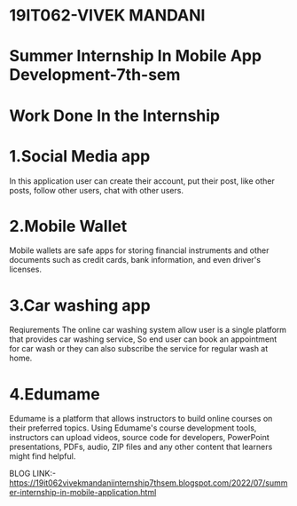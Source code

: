 # 19IT062-VIVEK MANDANI
# Summer Internship In Mobile App Development-7th-sem
# Work Done In the Internship

# 1.Social Media app
In this application user can create their account, put their post, like other posts, follow other users, chat with other users.

# 2.Mobile Wallet
Mobile wallets are safe apps for storing financial instruments and other documents such as credit cards, bank information, and even driver's licenses.

# 3.Car washing app
Reqiurements
The online car washing system allow user is a single platform that provides car washing service, So end user can book an appointment for car wash or they can also subscribe the service for regular wash at home.

# 4.Edumame
Edumame is a platform that allows instructors to build online courses on their preferred topics. Using Edumame's course development tools, instructors can upload videos, source code for developers, PowerPoint presentations, PDFs, audio, ZIP files and any other content that learners might find helpful.

BLOG LINK:-https://19it062vivekmandaniinternship7thsem.blogspot.com/2022/07/summer-internship-in-mobile-application.html 
